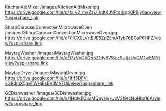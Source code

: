 KitchenAidMixer
/images/KitchenAidMixer.jpg
https://drive.google.com/file/d/1x_v2_mxZzU_hdtKJNFtd4rqp0P9jy0ap/view?usp=share_link


SharpCarouselConvectionMicrowaveOven
/images/SharpCarouselConvectionMicrowaveOven.jpg
https://drive.google.com/file/d/11lCX0LVrtEJE5Zp2EmATyb76BGsP6HFZ/view?usp=share_link


MaytagWasher
/images/MaytagWasher.jpg
https://drive.google.com/file/d/17zVvObQg5Z1dy9W8cz9UtjzUvQM1wSMY/view?usp=share_link

MaytagDryer
/images/MaytagDryer.jpg
https://drive.google.com/file/d/1fIf5DFV-vGRdmX5geTWHjEsEV3Mh7Uij/view?usp=share_link

GEDishwasher
/images/GEDishwasher.jpg
https://drive.google.com/file/d/1HgtkEOiioMQayHgxUcV2f9rcNuHbz16A/view?usp=share_link